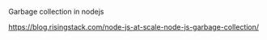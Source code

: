 Garbage collection in nodejs

https://blog.risingstack.com/node-js-at-scale-node-js-garbage-collection/

